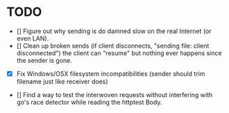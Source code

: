 # TODO

- [] Figure out why sending is do damned slow on the real Internet (or even LAN).
- [] Clean up broken sends (if client disconnects, "sending file: client disconnected") the client can "resume" but nothing ever happens since the sender is gone.
- [X] Fix Windows/OSX filesystem incompatibilities (sender should trim filename just like receiver does)
- [] Find a way to test the interwoven requests without interfering with go's race detector while reading the httptest Body.